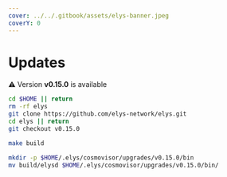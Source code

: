 ```yaml
---
cover: ../../.gitbook/assets/elys-banner.jpeg
coverY: 0
---
```


# Updates

⚠️ Version **v0.15.0** is available

```bash
cd $HOME || return
rm -rf elys
git clone https://github.com/elys-network/elys.git
cd elys || return
git checkout v0.15.0

make build

mkdir -p $HOME/.elys/cosmovisor/upgrades/v0.15.0/bin
mv build/elysd $HOME/.elys/cosmovisor/upgrades/v0.15.0/bin/
```
